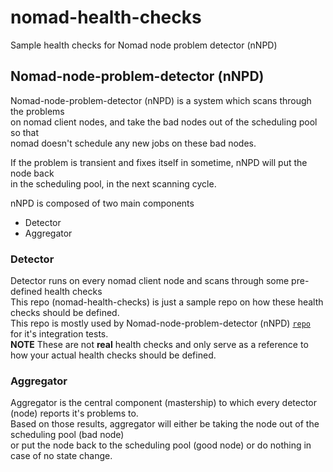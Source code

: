 # nomad-health-checks
Sample health checks for Nomad node problem detector (nNPD)

## Nomad-node-problem-detector (nNPD)

Nomad-node-problem-detector (nNPD) is a system which scans through the problems<br/>
on nomad client nodes, and take the bad nodes out of the scheduling pool so that<br/>
nomad doesn't schedule any new jobs on these bad nodes. 

If the problem is transient and fixes itself in sometime, nNPD will put the node back<br/>
in the scheduling pool, in the next scanning cycle.

nNPD is composed of two main components
- Detector
- Aggregator

### Detector

Detector runs on every nomad client node and scans through some pre-defined health checks<br/>
This repo (nomad-health-checks) is just a sample repo on how these health checks should be defined.<br/>
This repo is mostly used by Nomad-node-problem-detector (nNPD) [`repo`](https://github.com/Roblox/nomad-node-problem-detector)<br/>
for it's integration tests.<br/>
**NOTE** These are not **real** health checks and only serve as a reference to how your actual
health checks should be defined.

### Aggregator

Aggregator is the central component (mastership) to which every detector (node) reports it's problems to.<br/>
Based on those results, aggregator will either be taking the node out of the scheduling pool (bad node)<br/>
or put the node back to the scheduling pool (good node) or do nothing in case of no state change.
